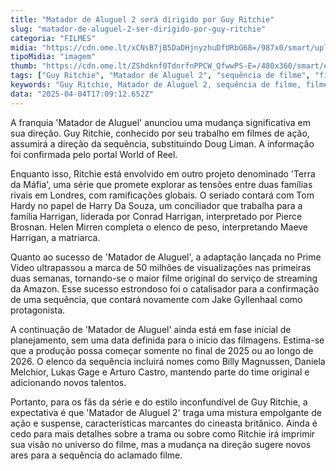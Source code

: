 ```yaml
---
title: "Matador de Aluguel 2 será dirigido por Guy Ritchie"
slug: "matador-de-aluguel-2-ser-dirigido-por-guy-ritchie"
categoria: "FILMES"
midia: "https://cdn.ome.lt/xCNsB7jB5DaDHjnyzhuDfURbG68=/987x0/smart/uploads/conteudo/fotos/OMELETE_CAPA_-_2025-04-04T135144.780.png"
tipoMidia: "imagem"
thumb: "https://cdn.ome.lt/ZShdknf0TdnrfnPPCW_QfwwPS-E=/480x360/smart/extras/conteudos/omelete_THUMB_-_2025-04-04T135127.615.png"
tags: ["Guy Ritchie", "Matador de Aluguel 2", "sequência de filme", "filmes de ação", "Jake Gyllenhaal", "streaming", "Amazon Prime Video", "cinema britânico"]
keywords: "Guy Ritchie, Matador de Aluguel 2, sequência de filme, filmes de ação, Jake Gyllenhaal, streaming, Amazon Prime Video, cinema britânico"
data: "2025-04-04T17:09:12.652Z"
---
```


A franquia 'Matador de Aluguel' anunciou uma mudança significativa em sua direção. Guy Ritchie, conhecido por seu trabalho em filmes de ação, assumirá a direção da sequência, substituindo Doug Liman. A informação foi confirmada pelo portal World of Reel.

Enquanto isso, Ritchie está envolvido em outro projeto denominado 'Terra da Máfia', uma série que promete explorar as tensões entre duas famílias rivais em Londres, com ramificações globais. O seriado contará com Tom Hardy no papel de Harry Da Souza, um conciliador que trabalha para a família Harrigan, liderada por Conrad Harrigan, interpretado por Pierce Brosnan. Helen Mirren completa o elenco de peso, interpretando Maeve Harrigan, a matriarca.

Quanto ao sucesso de 'Matador de Aluguel', a adaptação lançada no Prime Video ultrapassou a marca de 50 milhões de visualizações nas primeiras duas semanas, tornando-se o maior filme original do serviço de streaming da Amazon. Esse sucesso estrondoso foi o catalisador para a confirmação de uma sequência, que contará novamente com Jake Gyllenhaal como protagonista.

A continuação de 'Matador de Aluguel' ainda está em fase inicial de planejamento, sem uma data definida para o início das filmagens. Estima-se que a produção possa começar somente no final de 2025 ou ao longo de 2026. O elenco da sequência incluirá nomes como Billy Magnussen, Daniela Melchior, Lukas Gage e Arturo Castro, mantendo parte do time original e adicionando novos talentos.

Portanto, para os fãs da série e do estilo inconfundível de Guy Ritchie, a expectativa é que 'Matador de Aluguel 2' traga uma mistura empolgante de ação e suspense, características marcantes do cineasta britânico. Ainda é cedo para mais detalhes sobre a trama ou sobre como Ritchie irá imprimir sua visão no universo do filme, mas a mudança na direção sugere novos ares para a sequência do aclamado filme.